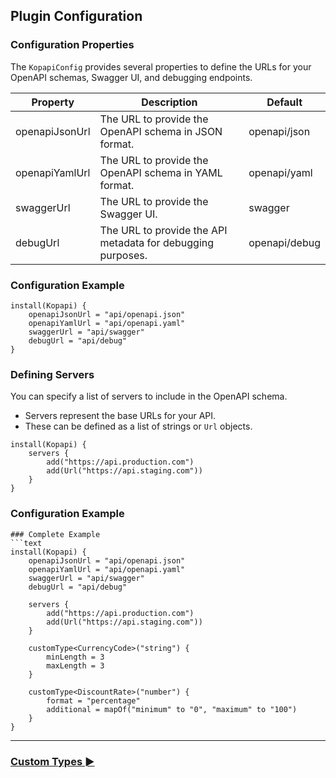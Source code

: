 ## Plugin Configuration

### Configuration Properties

The `KopapiConfig` provides several properties to define the URLs for your OpenAPI schemas, Swagger UI, and debugging endpoints.

| Property       | Description                                                 | Default       |
|----------------|-------------------------------------------------------------|---------------|
| openapiJsonUrl | The URL to provide the OpenAPI schema in JSON format.       | openapi/json  |
| openapiYamlUrl | The URL to provide the OpenAPI schema in YAML format.       | openapi/yaml  |
| swaggerUrl     | The URL to provide the Swagger UI.                          | swagger       |
| debugUrl       | The URL to provide the API metadata for debugging purposes. | openapi/debug |

### Configuration Example

```text
install(Kopapi) {
    openapiJsonUrl = "api/openapi.json"
    openapiYamlUrl = "api/openapi.yaml"
    swaggerUrl = "api/swagger"
    debugUrl = "api/debug"
}
```

### Defining Servers

You can specify a list of servers to include in the OpenAPI schema.

- Servers represent the base URLs for your API.
- These can be defined as a list of strings or `Url` objects.

```text
install(Kopapi) {
    servers {
        add("https://api.production.com")
        add(Url("https://api.staging.com"))
    }
}
```

### Configuration Example

```text
### Complete Example
```text
install(Kopapi) {
    openapiJsonUrl = "api/openapi.json"
    openapiYamlUrl = "api/openapi.yaml"
    swaggerUrl = "api/swagger"
    debugUrl = "api/debug"

    servers {
        add("https://api.production.com")
        add(Url("https://api.staging.com"))
    }

    customType<CurrencyCode>("string") {
        minLength = 3
        maxLength = 3
    }

    customType<DiscountRate>("number") {
        format = "percentage"
        additional = mapOf("minimum" to "0", "maximum" to "100")
    }
}
```

--- 

### [Custom Types ►](02.custom-types.md)